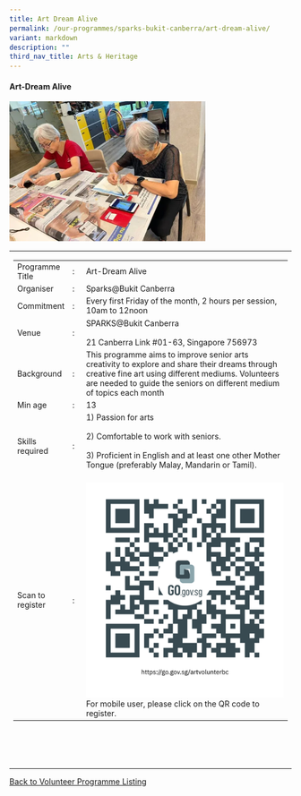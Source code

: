 ```yaml
---
title: Art Dream Alive
permalink: /our-programmes/sparks-bukit-canberra/art-dream-alive/
variant: markdown
description: ""
third_nav_title: Arts & Heritage
---
```

#### Art-Dream Alive

<img style="width:350px;height:250px;" src="/images/SPARKS@Bukit%20Canberra/Art_Dream_Alive.png">
<table border="0" width="100%">
	<tbody><tr>						
		<td width="60%">
			<table border="0" width="100%">
				<tbody><tr>
					<td width="20%">
						Programme Title
					</td>
					<td width="5%">
						:
					</td>
					<td>
						Art-Dream Alive 
					</td>
				</tr>
					<tr><td width="20%">
						Organiser
					</td>
					<td width="5%">
						:
					</td>
					<td>
						Sparks@Bukit Canberra
					</td>
				</tr>
				<tr>
					<td width="20%">
						Commitment
					</td>
					<td width="5%">
						:
					</td>
					<td width="75%">						   
					       Every first Friday of the month, 2 hours per session, 10am to 12noon
											</td>
				</tr>
				<tr>
					<td width="20%">
					 Venue
					</td>
					<td width="5%">
						:
					</td>
					<td width="75%">
					  SPARKS@Bukit Canberra<br><br>
21 Canberra Link #01-63, Singapore 756973
					</td>
				</tr>
				<tr>
					<td width="20%">
						Background
					</td>
					<td width="5%">
						:
					</td>
					<td width="75%">
This programme aims to improve senior arts creativity to explore and share their dreams through creative fine art using different mediums. Volunteers are needed to guide the seniors on different medium of topics each month  
					</td>
				</tr>
				<tr>
					<td width="20%">
						Min age
					</td>
					<td width="5%">
						:
					</td>
					<td width="75%">
						13
					</td>
				</tr>
		<tr>
					<td width="20%">
						Skills required
					</td>
					<td width="5%">
						:
					</td>
					<td>
						      1) Passion for arts<br><br>
						      2) Comfortable to work with seniors.<br><br>
									3) Proficient in English and at least one other Mother Tongue (preferably Malay, Mandarin or Tamil).<br><br>
									</td>
				</tr>
		<tr>
					<td width="20%">
						Scan to register
					</td>
					<td width="5%">
						:
					</td>
					<td><a href="https://form.gov.sg/65487160a24e0d00126e2a8d">
						<img style="width=60px;height=60px;" src="/images/SPARKS@Bukit%20Canberra/Art_Dream_Alive_QR.png"></a><br>
						        For mobile user, please click on the QR code to register.
				</td></tr>
</tbody></table>


<br>
			<br>
			<br>
			<br>
			
</td></tr></tbody></table>
<a href="/our-programmes/sparks-bukit-canberra/volunteering-opportunities/">
	Back to Volunteer Programme Listing</a>